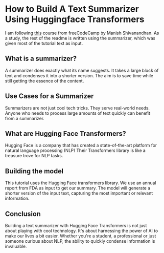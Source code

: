 # How to Build A Text Summarizer Using Huggingface Transformers
I am following [this](https://www.freecodecamp.org/news/how-to-build-a-text-summarizer-using-huggingface-transformers/) course from freeCodeCamp by Manish Shivanandhan. As a study, the rest of the readme is written using the summarizer, which was given most of the tutorial text as input. 

## What is a summarizer?
A summarizer does exactly what its name suggests. It takes a large block of text and condenses it into a shorter version. The aim is to save time while still getting the essence of the content.

## Use Cases for a Summarizer
Summarizers are not just cool tech tricks. They serve real-world needs. Anyone who needs to process large amounts of text quickly can benefit from a summarizer.

## What are Hugging Face Transformers?
Hugging Face is a company that has created a state-of-the-art platform for natural language processing (NLP) Their Transformers library is like a treasure trove for NLP tasks.

## Building the model
This tutorial uses the Hugging Face transformers library. We use an annual report from FDA as input to get our summary. The model will generate a shorter version of the input text, capturing the most important or relevant information.

## Conclusion
Building a text summarizer with Hugging Face Transformers is not just about playing with cool technology. It's about harnessing the power of AI to make our lives a bit easier. Whether you're a student, a professional or just someone curious about NLP, the ability to quickly condense information is invaluable.